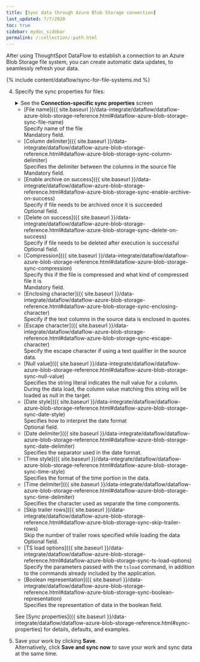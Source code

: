 ```yaml
---
title: [Sync data through Azure Blob Storage connection]
last_updated: 7/7/2020
toc: true
sidebar: mydoc_sidebar
permalink: /:collection/:path.html
---
```

After using ThoughtSpot DataFlow to establish a connection to an Azure Blob Storage file system, you can create automatic data updates, to seamlessly refresh your data.

{% include content/dataflow/sync-for-file-systems.md %}

4. Specify the sync properties for files:

   <details>
     <summary>See the <strong>Connection-specific sync properties</strong> screen</summary>
     <p><img src="../../images/dataflow-set-sync-properties-draft.png" alt="Enter sync details" /></p></details>

     * [File name]({{ site.baseurl }}/data-integrate/dataflow/dataflow-azure-blob-storage-reference.html#dataflow-azure-blob-storage-sync-file-name)<br/>Specify name of the file<br/>Mandatory field.
     * [Column delimiter]({{ site.baseurl }}/data-integrate/dataflow/dataflow-azure-blob-storage-reference.html#dataflow-azure-blob-storage-sync-column-delimiter)<br/>Specifies the delimiter between the columns in the source file<br/>Mandatory field.
     * [Enable archive on success]({{ site.baseurl }}/data-integrate/dataflow/dataflow-azure-blob-storage-reference.html#dataflow-azure-blob-storage-sync-enable-archive-on-success)<br/>Specify if file needs to be archived once it is succeeded<br/>Optional field.
     * [Delete on success]({{ site.baseurl }}/data-integrate/dataflow/dataflow-azure-blob-storage-reference.html#dataflow-azure-blob-storage-sync-delete-on-success)<br/>Specify if file needs to be deleted after execution is successful<br/>Optional field.
     * [Compression]({{ site.baseurl }}/data-integrate/dataflow/dataflow-azure-blob-storage-reference.html#dataflow-azure-blob-storage-sync-compression)<br/>Specify this if the file is compressed and what kind of compressed file it is<br/>Mandatory field.
     * [Enclosing character]({{ site.baseurl }}/data-integrate/dataflow/dataflow-azure-blob-storage-reference.html#dataflow-azure-blob-storage-sync-enclosing-character)<br/>Specify if the text columns in the source data is enclosed in quotes.
     * [Escape character]({{ site.baseurl }}/data-integrate/dataflow/dataflow-azure-blob-storage-reference.html#dataflow-azure-blob-storage-sync-escape-character)<br/>Specify the escape character if using a text qualifier in the source data.
     * [Null value]({{ site.baseurl }}/data-integrate/dataflow/dataflow-azure-blob-storage-reference.html#dataflow-azure-blob-storage-sync-null-value)<br/>Specifies the string literal indicates the null value for a column. During the data load, the column value matching this string will be loaded as null in the target.
     * [Date style]({{ site.baseurl }}/data-integrate/dataflow/dataflow-azure-blob-storage-reference.html#dataflow-azure-blob-storage-sync-date-style)<br/>Specifies how to interpret the date format<br/>Optional field.
     * [Date delimiter]({{ site.baseurl }}/data-integrate/dataflow/dataflow-azure-blob-storage-reference.html#dataflow-azure-blob-storage-sync-date-delimiter)<br/>Specifies the separator used in the date format.
     * [Time style]({{ site.baseurl }}/data-integrate/dataflow/dataflow-azure-blob-storage-reference.html#dataflow-azure-blob-storage-sync-time-style)<br/>Specifies the format of the time portion in the data.
     * [Time delimiter]({{ site.baseurl }}/data-integrate/dataflow/dataflow-azure-blob-storage-reference.html#dataflow-azure-blob-storage-sync-time-delimiter)<br/>Specifies the character used as separate the time components.
     * [Skip trailer rows]({{ site.baseurl }}/data-integrate/dataflow/dataflow-azure-blob-storage-reference.html#dataflow-azure-blob-storage-sync-skip-trailer-rows)<br/>Skip the number of trailer rows specified while loading the data<br/>Optional field.
     * [TS load options]({{ site.baseurl }}/data-integrate/dataflow/dataflow-azure-blob-storage-reference.html#dataflow-azure-blob-storage-sync-ts-load-options)<br/>Specify the parameters passed with the <code>tsload</code> command, in addition to the commands already included by the application.
     * [Boolean representation]({{ site.baseurl }}/data-integrate/dataflow/dataflow-azure-blob-storage-reference.html#dataflow-azure-blob-storage-sync-boolean-representation)<br/>Specifies the representation of data in the boolean field.

     See [Sync properties]({{ site.baseurl }}/data-integrate/dataflow/dataflow-azure-blob-storage-reference.html#sync-properties) for details, defaults, and examples.

5. Save your work by clicking **Save**.<br/>Alternatively, click **Save and sync now** to save your work and sync data at the same time.
